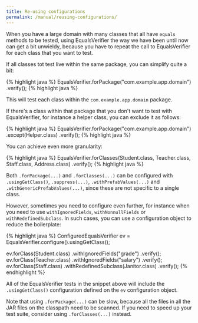 ```yaml
---
title: Re-using configurations
permalink: /manual/reusing-configurations/
---
```

When you have a large domain with many classes that all have `equals` methods to be tested, using EqualsVerifier the way we have been until now can get a bit unwieldy, because you have to repeat the call to EqualsVerifier for each class that you want to test.

If all classes tot test live within the same package, you can simplify quite a bit:

{% highlight java %}
EqualsVerifier.forPackage("com.example.app.domain")
    .verify();
{% highlight java %}

This will test each class within the `com.example.app.domain` package.

If there's a class within that package that you don't want to test with EqualsVerifier, for instance a helper class, you can exclude it as follows:

{% highlight java %}
EqualsVerifier.forPackage("com.example.app.domain")
    .except(Helper.class)
    .verify();
{% highlight java %}

You can achieve even more granularity:

{% highlight java %}
EqualsVerifier.forClasses(Student.class, Teacher.class, Staff.class, Address.class)
    .verify();
{% highlight java %}

Both `.forPackage(...)` and `.forClasses(...)` can be configured with `.usingGetClass()`, `.suppress(...)`, `.withPrefabValues(...)` and `.withGenericPrefabValues(...)`, since these are not specific to a single class.

However, sometimes you need to configure even further, for instance when you need to use `withIgnoredFields`, `withNonnullFields` or `withRedefinedSubclass`. In such cases, you can use a configuration object to reduce the boilerplate:

{% highlight java %}
ConfiguredEqualsVerifier ev = EqualsVerifier.configure().usingGetClass();

ev.forClass(Student.class)
    .withIgnoredFields("grade")
    .verify();
ev.forClass(Teacher.class)
    .withIgnoredFields("salary")
    .verify();
ev.forClass(Staff.class)
    .withRedefinedSubclass(Janitor.class)
    .verify();
{% endhighlight %}

All of the EqualsVerifier tests in the snippet above will include the `.usingGetClass()` configuration defined on the `ev` configuration object.

Note that using `.forPackage(...)` can be slow, because all the files in all the JAR files on the classpath need to be scanned. If you need to speed up your test suite, consider using `.forClasses(...)` instead.
